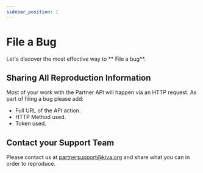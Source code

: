 ```yaml
---
sidebar_position: 1
---
```


# File a Bug

Let's discover the most effective way to ** File a bug**.

## Sharing All Reproduction Information

Most of your work with the Partner API will happen via an HTTP request.
As part of filing a bug please add:

* Full URL of the API action.
* HTTP Method used.
* Token used.

## Contact your Support Team

Please contact us at partnersupport@kiva.org and share what you can in order to reproduce.